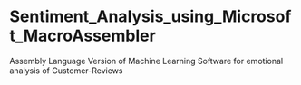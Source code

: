 # Sentiment_Analysis_using_Microsoft_MacroAssembler
Assembly Language Version of Machine Learning Software for emotional analysis of Customer-Reviews 
